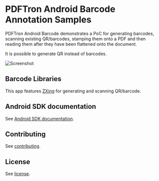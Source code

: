 # PDFTron Android Barcode Annotation Samples

PDFTron Android Barcode demonstrates a PoC for generating barcodes, scanning existing QR/barcodes, stamping them onto a PDF and then reading them after they have been flattened onto the document.

It is possible to generate QR instead of barcodes.

![Screenshot](https://pdftron.s3.amazonaws.com/custom/websitefiles/android/7-1-5/barcode.gif)


## Barcode Libraries

This app features [ZXing](https://github.com/dm77/barcodescanner) for generating and scanning QR/barcode.

## Android SDK documentation

See [Android SDK documentation](https://www.pdftron.com/documentation/android/guides/).

## Contributing

See [contributing](./CONTRIBUTING.md).

## License

See [license](./LICENSE).